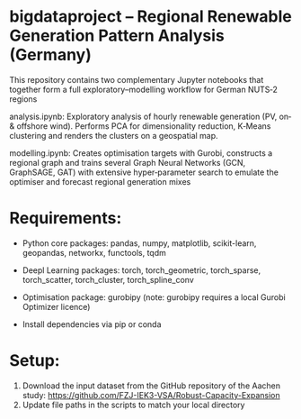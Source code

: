 # bigdataproject – Regional Renewable Generation Pattern Analysis (Germany)

This repository contains two complementary Jupyter notebooks that together form a full exploratory–modelling workflow for German NUTS‑2 regions

analysis.ipynb: Exploratory analysis of hourly renewable generation (PV, on‑ & offshore wind). Performs PCA for dimensionality reduction, K‑Means clustering and renders the clusters on a geospatial map.

modelling.ipynb: Creates optimisation targets with Gurobi, constructs a regional graph and trains several Graph Neural Networks (GCN, GraphSAGE, GAT) with extensive hyper‑parameter search to emulate the optimiser and forecast regional generation mixes

# Requirements:
- Python core packages: pandas, numpy, matplotlib, scikit-learn, geopandas, networkx, functools, tqdm
- Deepl Learning packages: torch, torch_geometric, torch_sparse, torch_scatter, torch_cluster, torch_spline_conv
- Optimisation package: gurobipy (note: gurobipy requires a local Gurobi Optimizer licence)

- Install dependencies via pip or conda

# Setup:
1. Download the input dataset from the GitHub repository of the Aachen study:
   https://github.com/FZJ-IEK3-VSA/Robust-Capacity-Expansion
2. Update file paths in the scripts to match your local directory